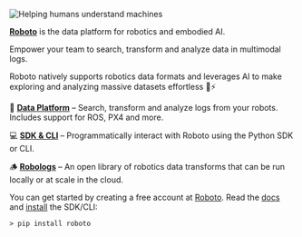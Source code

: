 ![Helping humans understand machines](https://github.com/roboto-ai/.github/assets/63735/8326cbc4-d00d-490f-adc2-cd1568449652)

[**Roboto**](https://www.roboto.ai) is the data platform for robotics and embodied AI.

Empower your team to search, transform and analyze data in multimodal logs.

Roboto natively supports robotics data formats and leverages AI to make exploring and analyzing massive datasets effortless 🤖⚡

🔮 [**Data Platform**](https://app.roboto.ai) – Search, transform and analyze logs from your robots. Includes support for ROS, PX4 and more.

💻 [**SDK & CLI**](https://github.com/roboto-ai/roboto-python-sdk) – Programmatically interact with Roboto using the Python SDK or CLI. 

🪵 [**Robologs**](https://github.com/roboto-ai/robologs) – An open library of robotics data transforms that can be run locally or at scale in the cloud.

You can get started by creating a free account at [Roboto](https://app.roboto.ai). Read the [docs](https://docs.roboto.ai) and [install](https://github.com/roboto-ai/roboto-python-sdk?tab=readme-ov-file#sign-up) the SDK/CLI:

```
> pip install roboto
```
